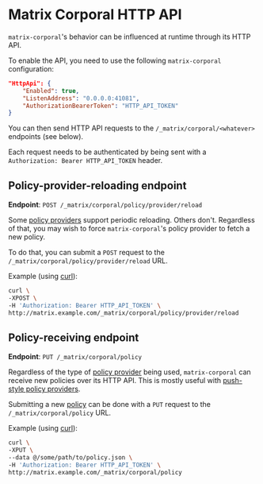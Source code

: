 # Matrix Corporal HTTP API

`matrix-corporal`'s behavior can be influenced at runtime through its HTTP API.

To enable the API, you need to use the following `matrix-corporal` configuration:

```json
"HttpApi": {
	"Enabled": true,
	"ListenAddress": "0.0.0.0:41081",
	"AuthorizationBearerToken": "HTTP_API_TOKEN"
}
```

You can then send HTTP API requests to the `/_matrix/corporal/<whatever>` endpoints (see below).

Each request needs to be authenticated by being sent with a `Authorization: Bearer HTTP_API_TOKEN` header.


## Policy-provider-reloading endpoint

**Endpoint**: `POST /_matrix/corporal/policy/provider/reload`

Some [policy providers](policy-providers.md) support periodic reloading. Others don't.
Regardless of that, you may wish to force `matrix-corporal`'s policy provider to fetch a new policy.

To do that, you can submit a `POST` request to the `/_matrix/corporal/policy/provider/reload` URL.

Example (using [curl](https://curl.haxx.se/)):

```bash
curl \
-XPOST \
-H 'Authorization: Bearer HTTP_API_TOKEN' \
http://matrix.example.com/_matrix/corporal/policy/provider/reload
```

## Policy-receiving endpoint

**Endpoint**: `PUT /_matrix/corporal/policy`

Regardless of the type of [policy provider](policy-providers.md) being used,
`matrix-corporal` can receive new policies over its HTTP API.
This is mostly useful with [push-style policy providers](#push-style-policy-providers).

Submitting a new [policy](policy.md) can be done with a `PUT` request to the `/_matrix/corporal/policy` URL.

Example (using [curl](https://curl.haxx.se/)):

```bash
curl \
-XPUT \
--data @/some/path/to/policy.json \
-H 'Authorization: Bearer HTTP_API_TOKEN' \
http://matrix.example.com/_matrix/corporal/policy
```